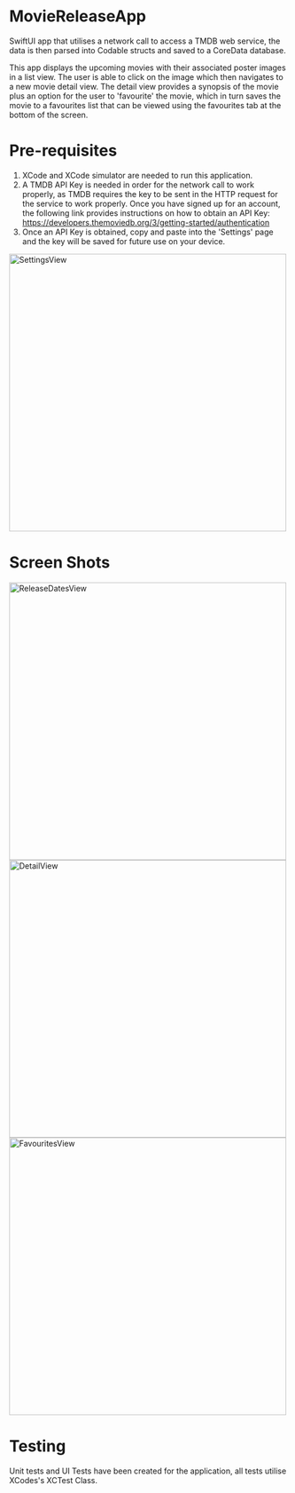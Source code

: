 # MovieReleaseApp
SwiftUI app that utilises a network call to access a TMDB web service, the data is then parsed into Codable structs and saved to a CoreData database.

This app displays the upcoming movies with their associated poster images in a list view. The user is able to click on the image which then navigates to a new movie detail view.
The detail view provides a synopsis of the movie plus an option for the user to 'favourite' the movie, which in turn saves the movie to a favourites list that can  be viewed using the favourites tab at the bottom of the screen.



# Pre-requisites

1. XCode and XCode simulator are needed to run this application.
2. A TMDB API Key is needed in order for the network call to work properly, as TMDB requires the key to be sent in the HTTP request for the service to work properly. Once you have signed up for an account, the following link provides instructions on how to obtain an API Key: https://developers.themoviedb.org/3/getting-started/authentication
3. Once an API Key is obtained, copy and paste into the 'Settings' page and the key will be saved for future use on your device.

 <img width="500" alt="SettingsView" src="https://user-images.githubusercontent.com/37980812/137292853-c1bb9f7f-126a-470a-8fe8-3e8403135edd.png">




# Screen Shots

<img width="500" alt="ReleaseDatesView" src="https://user-images.githubusercontent.com/37980812/137292811-5c755c64-8068-45b3-9d81-6a6a6794bc90.png">

<img width="500" alt="DetailView" src="https://user-images.githubusercontent.com/37980812/137292913-7ab065b3-879f-4b6b-a729-4be9ace62177.png">

<img width="500" alt="FavouritesView" src="https://user-images.githubusercontent.com/37980812/137292937-b4d5ac77-3737-4f54-809d-c11ff1d589c0.png">


# Testing

Unit tests and UI Tests have been created for the application, all tests utilise XCodes's XCTest Class.

